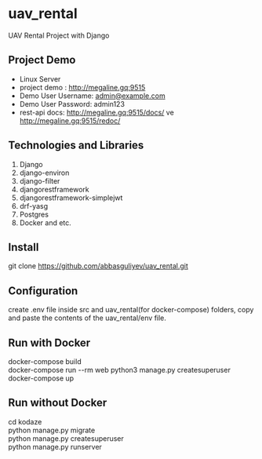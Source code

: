 # uav_rental
UAV Rental Project with Django

## Project Demo
- Linux Server
- project demo : http://megaline.gq:9515
- Demo User Username: admin@example.com
- Demo User Password: admin123
- rest-api docs: http://megaline.gq:9515/docs/ ve http://megaline.gq:9515/redoc/

## Technologies and Libraries
1. Django
2. django-environ
3. django-filter
4. djangorestframework
5. djangorestframework-simplejwt
6. drf-yasg
7. Postgres
8. Docker and etc.

## Install
git clone https://github.com/abbasguliyev/uav_rental.git
## Configuration
create .env file inside src and uav_rental(for docker-compose) folders, copy and paste the contents of the uav_rental/env file.
## Run with Docker
docker-compose build \
docker-compose run --rm web python3 manage.py createsuperuser
docker-compose up

## Run without Docker
cd kodaze \
python manage.py migrate \
python manage.py createsuperuser \
python manage.py runserver